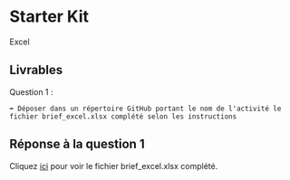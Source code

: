 # Starter Kit

Excel

## Livrables

Question 1 :

```
➡️ Déposer dans un répertoire GitHub portant le nom de l'activité le fichier brief_excel.xlsx complété selon les instructions
```

## Réponse à la question 1

Cliquez [ici](https://juleshaag-my.sharepoint.com/:x:/g/personal/anthonin_boisot_juleshaag_onmicrosoft_com/ESsjcWHuffJLo6F_0jwe9ukBhaDDs7tipQA4XSCjLQwoZQ?e=rqmyqU) pour voir le fichier brief_excel.xlsx complété.
